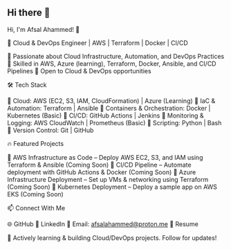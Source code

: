 ## Hi there 👋
Hi, I'm Afsal Ahammed! 👋


🚀 Cloud & DevOps Engineer | AWS | Terraform | Docker | CI/CD


🔹 Passionate about Cloud Infrastructure, Automation, and DevOps Practices
🔹 Skilled in AWS, Azure (learning), Terraform, Docker, Ansible, and CI/CD Pipelines
🔹 Open to Cloud & DevOps opportunities


🛠 Tech Stack


🔹 Cloud: AWS (EC2, S3, IAM, CloudFormation) | Azure (Learning)
🔹 IaC & Automation: Terraform | Ansible
🔹 Containers & Orchestration: Docker | Kubernetes (Basic)
🔹 CI/CD: GitHub Actions | Jenkins
🔹 Monitoring & Logging: AWS CloudWatch | Prometheus (Basic)
🔹 Scripting: Python | Bash
🔹 Version Control: Git | GitHub


🔥 Featured Projects


📌 AWS Infrastructure as Code – Deploy AWS EC2, S3, and IAM using Terraform & Ansible (Coming Soon)
📌 CI/CD Pipeline – Automate deployment with GitHub Actions & Docker (Coming Soon)
📌 Azure Infrastructure Deployment – Set up VMs & networking using Terraform (Coming Soon)
📌 Kubernetes Deployment – Deploy a sample app on AWS EKS (Coming Soon)


📫 Connect With Me


🌐 GitHub
💼 LinkedIn 
📧 Email: afsalahammed@proton.me
📜 Resume 


🚀 Actively learning & building Cloud/DevOps projects. Follow for updates!
